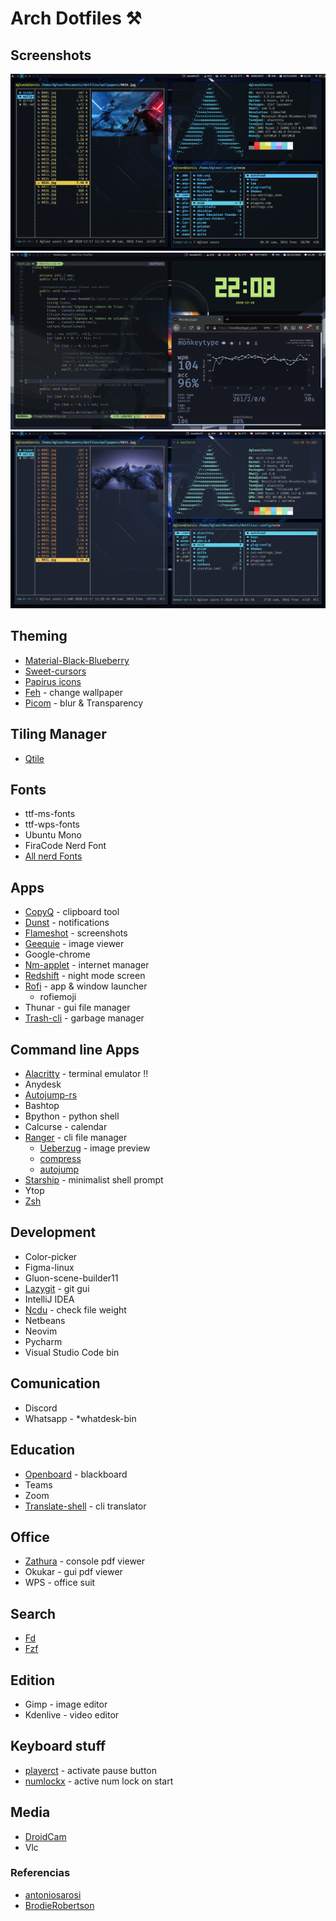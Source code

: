 # Arch Dotfiles ⚒

## Screenshots

![1](https://github.com/Dgloor/dotfiles/blob/main/screenshots/01.png)
![3](https://github.com/Dgloor/dotfiles/blob/main/screenshots/03.png)
![2](https://github.com/Dgloor/dotfiles/blob/main/screenshots/02.png)

## Theming

- [Material-Black-Blueberry](https://www.gnome-look.org/p/1316887/)
- [Sweet-cursors](https://www.gnome-look.org/p/1393084/)
- [Papirus icons](https://www.gnome-look.org/p/1166289/)
- [Feh](https://github.com/derf/feh) - change wallpaper 
- [Picom](https://github.com/yshui/picom) - blur & Transparency

## Tiling Manager

- [Qtile](http://www.qtile.org/)

## Fonts

- ttf-ms-fonts
- ttf-wps-fonts
- Ubuntu Mono
- FiraCode Nerd Font
- [All nerd Fonts](https://www.nerdfonts.com/font-downloads)

## Apps

- [CopyQ](https://github.com/hluk/CopyQ) - clipboard tool
- [Dunst](https://github.com/dunst-project/dunst) - notifications
- [Flameshot](https://github.com/ManuelLR/docker-flameshot) - screenshots
- [Geequie](https://github.com/BestImageViewer/geeqie) - image viewer
- Google-chrome
- [Nm-applet](https://www.archlinux.org/packages/?name=network-manager-applet) - internet manager
- [Redshift](https://wiki.archlinux.org/index.php/redshift) - night mode screen
- [Rofi](https://github.com/davatorium/rofi) - app & window launcher
  - rofiemoji
- Thunar - gui file manager
- [Trash-cli](https://wiki.archlinux.org/index.php/Trash_management) - garbage manager

## Command line Apps

- [Alacritty](https://github.com/alacritty/alacritty) - terminal emulator !!
- Anydesk
- [Autojump-rs](https://github.com/xen0n/autojump-rs)
- Bashtop
- Bpython - python shell
- Calcurse - calendar
- [Ranger](https://github.com/ranger/ranger) - cli file manager
  - [Ueberzug](https://github.com/ranger/ranger/wiki/Image-Previews) - image preview
  - [compress](https://github.com/maximtrp/ranger-archives/blob/master/compress.py)
  - [autojump](https://github.com/fdw/ranger-autojump)
- [Starship](https://starship.rs/) - minimalist shell prompt
- Ytop
- [Zsh](https://wiki.archlinux.org/index.php/Zsh_(Espa%C3%B1ol))

## Development

- Color-picker
- Figma-linux
- Gluon-scene-builder11
- [Lazygit](https://github.com/jesseduffield/lazygit) -  git gui
- IntelliJ IDEA
- [Ncdu](https://www.archlinux.org/packages/community/x86_64/ncdu/) - check file weight
- Netbeans
- Neovim
- Pycharm
- Visual Studio Code bin

## Comunication

- Discord
- Whatsapp - \*whatdesk-bin

## Education

- [Openboard](https://openboard.ch/index.en.html) - blackboard
- Teams
- Zoom
- [Translate-shell](https://github.com/soimort/translate-shell) - cli translator

## Office

- [Zathura](https://github.com/pwmt/zathura) - console pdf viewer
- Okukar - gui pdf viewer
- WPS - office suit

## Search

- [Fd](https://github.com/sharkdp/fd)
- [Fzf](https://github.com/junegunn/fzf)

## Edition

- Gimp - image editor
- Kdenlive - video editor

## Keyboard stuff

- [playerct](https://github.com/altdesktop/playerctl) - activate pause button
- [numlockx](https://wiki.archlinux.org/index.php/Activating_numlock_on_bootup_(Espa%C3%B1ol)) - active num lock on start

## Media

- [DroidCam](https://www.dev47apps.com/)
- Vlc

### Referencias

- [antoniosarosi](https://github.com/antoniosarosi/dotfiles)
- [BrodieRobertson](https://github.com/BrodieRobertson/dotfiles)
